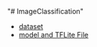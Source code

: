 "# ImageClassification" 

* [dataset](https://drive.google.com/drive/folders/1IcKfAbaXwh87aKpCNnhH5toQ4EX_5u1D?usp=drive_link)
* [model and TFLite File](https://drive.google.com/file/d/1ECBhuBMi59MmFLR3CpZaqBI84hC8S1eI/view?usp=drive_link)
